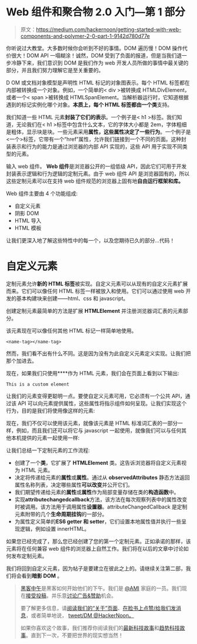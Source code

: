 # Web 组件和聚合物 2.0 入门—第 1 部分

> 原文：<https://medium.com/hackernoon/getting-started-with-web-components-and-polymer-2-0-part-1-9142d780d77e>

你听说过大教堂。大多数时候你会听到不好的事情。DOM 遍历慢！DOM 操作代价很大！DOM API 一塌糊涂！诚然，DOM 受到了负面的报道，但是当我们退一步冷静下来，我们意识到 DOM 是我们作为 web 开发人员所做的事情中最关键的部分，并且我们努力理解它是至关重要的。

D OM 或文档对象模型是声明性 HTML 标记的对象图表示。每个 HTML 标签都在内部被转换成一个对象。例如，一个简单的< div >被转换成 HTMLDivElement，或者一个< span >被转换成 HTMLSpanElement。当解析器运行时，它知道根据遇到的标记实例化哪个对象。**本质上，每个 HTML 标签都由一个类**支持。

我们知道一些 HTML 元素**封装了它们的表示**。一个例子是< h1 >标签。我们知道，无论我们在< h1 >标签中包含什么文本，它的字体大小都是 2em，字体粗细是粗体，显示块是块。一些元素采用**属性，这些属性决定了一些行为**。一个例子是<一个>标签，它带有一个“href”属性，允许我们链接到一个不同的页面。这种封装表示和行为的能力是通过浏览器的内部 API 实现的，这些 API 用于实现不同类型的元素。

输入 web 组件。 **Web 组件**是浏览器公开的一组低级 API，因此它们可用于开发封装表示逻辑和行为逻辑的定制元素。由于 web 组件 API 是浏览器固有的，所以这些定制元素可以在支持 web 组件规范的浏览器上固有地**自由运行框架和库。**

Web 组件主要由 4 个功能组成:

*   自定义元素
*   阴影 DOM
*   HTML 导入
*   HTML 模板

让我们更深入地了解这些特性中的每一个，以及您期待已久的部分…代码！

# 自定义元素

定制元素允许**新的 HTML 标签**被实现。自定义元素可以从现有的自定义元素扩展而来。它们可以像任何 HTML 标签一样被放入和使用。它们可以通过使用 web 开发的基本构建块来创建——html、css 和 javascript。

创建定制元素最简单的方法是扩展 **HTMLElement** 并注册浏览器词汇表的元素部分。

该元素现在可以像任何其他 HTML 标记一样简单地使用。

```
<name-tag></name-tag>
```

然而，我们看不出有什么不同。这是因为没有为此自定义元素定义实现。让我们把那个加进去。

现在，如果我们只使用**<name-tag></name-tag>**作为 HTML 元素，我们会在页面上看到以下输出:

```
This is a custom element
```

让我们的元素变得更聪明一点。要使自定义元素可用，它必须有一个公共 API，通过该 API 可以向元素提供属性，这些属性将指示组件如何呈现。让我们实现这个行为，目的是我们将使用像<name-tag name="”John" doe="">这样的元素:</name-tag>

现在，我们不仅可以使用该元素，就像该元素是 HTML 标准词汇表的一部分一样，例如<name-tag name="”John”">，而且我们还可以将它与 javascript 一起使用，就像我们可以与任何其他本机提供的元素一起使用一样:</name-tag>

让我们总结一下定制元素的工作流程:

*   创建了一个**类**，它扩展了 **HTMLElement** 类。这告诉浏览器将自定义元素视为 HTML 元素。
*   决定将传递给元素的**属性**或**属性**。通过从 **observedAttributes** 静态方法返回属性名称列表，决定哪些属性**可以改变**并公开它们。
*   我们期望传递给元素的**属性**或**属性**作为局部变量存储在类的**构造函数**中。
*   实现**attributechangedcallback**方法，该方法在每次观察列表中的属性改变时被调用。该方法用于调用属性**设置器**。attributeChangedCallback 是定制元素附带的几个**生命周期挂钩**的一部分。
*   为属性定义简单的**ES6 getter 和 setter**，它们设置本地属性值并执行一些呈现逻辑，例如设置 innerHTML。

如果您已经完成了，那么您已经创建了您的第一个定制元素。正如承诺的那样，该元素将在任何兼容 web 组件的浏览器上自然工作。我们将在以后的文章中讨论如何发布定制元素。

我们将回到自定义元素，因为帖子是要建立在彼此之上的。请继续关注第二部，我们将会看到**暗影 DOM** 。

> [黑客中午](http://bit.ly/Hackernoon)是黑客如何开始他们的下午。我们是 [@AMI](http://bit.ly/atAMIatAMI) 家庭的一员。我们现在[接受投稿](http://bit.ly/hackernoonsubmission)，并乐意[讨论广告&赞助](mailto:partners@amipublications.com)机会。
> 
> 要了解更多信息，请[阅读我们的“关于”页面](https://goo.gl/4ofytp)、[在脸书上点赞/给我们发消息](http://bit.ly/HackernoonFB)，或者简单地说， [tweet/DM @HackerNoon。](https://goo.gl/k7XYbx)
> 
> 如果你喜欢这个故事，我们推荐你阅读我们的[最新科技故事](http://bit.ly/hackernoonlatestt)和[趋势科技故事](https://hackernoon.com/trending)。直到下一次，不要把世界的现实想当然！